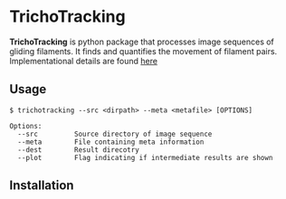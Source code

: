 TrichoTracking
==============

**TrichoTracking** is python package that processes image sequences of gliding filaments. 
It finds and quantifies the movement of filament pairs. 
Implementational details are found [here](https://github.com/giuliaschneider/Trichotracking/blob/master/Quantification-of-filament-interactions.pdf
)


Usage
-----

    $ trichotracking --src <dirpath> --meta <metafile> [OPTIONS]

    Options:
      --src         Source directory of image sequence
      --meta        File containing meta information
      --dest        Result direcotry
      --plot        Flag indicating if intermediate results are shown
      

Installation
------------